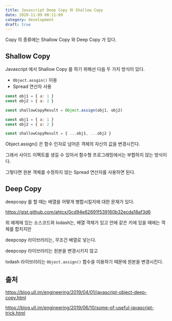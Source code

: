 ```yaml
---
title: Javascript Deep Copy 와 Shallow Copy
date: 2020-11-09 08:11:09
category: development
draft: true
---
```


Copy 의 종류에는 Shallow Copy 와 Deep Copy 가 있다.

## Shallow Copy

Javascript 에서 Shallow Copy 를 하기 위해선 다음 두 가지 방식이 있다.

- `Object.assgin()` 이용
- Spread 연산자 사용

```javascript
const obj1 = { a: 1 }
const obj2 = { a: 2 }

const shallowCopyResult = Object.assign(obj1, obj2)
```

```javascript
const obj1 = { a: 1 }
const obj2 = { a: 2 }

const shallowCopyResult = { ...obj1, ...obj2 }
```

Object.assign() 은 함수 인자로 넘어온 객체의 자신의 값을 변경시킨다.

그래서 사이드 이펙트를 생길 수 있어서 함수형 프로그래밍에서는 부합하지 않는 방식이다.

그렇다면 원본 객체를 수정하지 않는 Spread 연산자를 사용하면 된다.

## Deep Copy

deepcopy 를 할 때는 배열을 어떻게 병합시킬지에 대한 문재가 있다.

https://gist.github.com/ahtcx/0cd94e62691f539160b32ecda18af3d6

위 예제에 있는 소스코드와 lodash는, 배열 객체가 있고 안에 같은 키에 있을 때에는 객체를 합치지만

deepcopy 라이브러리는, 무조건 배열로 넣는다.

deepcopy 라이브러리는 원본을 변경시키지 않고

lodash 라이브러리는 `Object.assign()` 함수을 이용하기 때문에 원본을 변경시킨다.

## 출처

https://blog.ull.im/engineering/2019/04/01/javascript-object-deep-copy.html

https://blog.ull.im/engineering/2019/06/10/some-of-useful-javascript-trick.html

